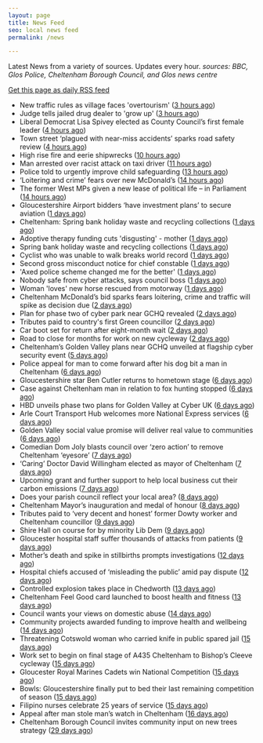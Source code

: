 ```yaml
---
layout: page
title: News Feed
seo: local news feed
permalink: /news

---
```


Latest News from a variety of sources. Updates every hour.
_sources: BBC, Glos Police, Cheltenham Borough Council, and Glos news centre_

[Get this page as daily RSS feed](/daily.rss)

<!-- news_marker starts -->
- New traffic rules as village faces 'overtourism' ([3 hours ago](https://www.bbc.com/news/articles/cvg99j1y39ro))
- Judge tells jailed drug dealer to 'grow up' ([3 hours ago](https://www.bbc.com/news/articles/cp3qqky8gnwo))
- Liberal Democrat Lisa Spivey elected as County Council’s first female leader ([4 hours ago](https://gloucesternewscentre.co.uk/liberal-democrat-lisa-spivey-elected-as-county-councils-first-female-leader/))
- Town street ‘plagued with near-miss accidents’ sparks road safety review ([4 hours ago](https://gloucesternewscentre.co.uk/town-street-plagued-with-near-miss-accidents-sparks-road-safety-review/))
- High rise fire and eerie shipwrecks ([10 hours ago](https://www.bbc.com/news/articles/cre99p0g8vxo))
- Man arrested over racist attack on taxi driver ([11 hours ago](https://www.bbc.com/news/articles/c87jjwnqxz2o))
- Police told to urgently improve child safeguarding ([13 hours ago](https://www.bbc.com/news/articles/clyggrx8njeo))
- ‘Loitering and crime’ fears over new McDonald’s ([14 hours ago](https://www.bbc.com/news/articles/ckg4xerxx67o))
- The former West MPs given a new lease of political life – in Parliament ([14 hours ago](https://www.bbc.com/news/articles/cp8y26vvkyxo))
- Gloucestershire Airport bidders ‘have investment plans’ to secure aviation ([1 days ago](https://gloucesternewscentre.co.uk/gloucestershire-airport-bidders-have-investment-plans-to-secure-aviation/))
- Cheltenham: Spring bank holiday waste and recycling collections ([1 days ago](https://gloucesternewscentre.co.uk/cheltenham-spring-bank-holiday-waste-and-recycling-collections/))
- Adoptive therapy funding cuts 'disgusting' - mother ([1 days ago](https://www.bbc.com/news/articles/c4g2rpypmp9o))
- Spring bank holiday waste and recycling collections ([1 days ago](https://www.cheltenham.gov.uk/news/article/3013/spring_bank_holiday_waste_and_recycling_collections))
- Cyclist who was unable to walk breaks world record ([1 days ago](https://www.bbc.com/news/articles/ce822e66159o))
- Second gross misconduct notice for chief constable ([1 days ago](https://www.bbc.com/news/articles/cy8nnxy83lro))
- 'Axed police scheme changed me for the better' ([1 days ago](https://www.bbc.com/news/articles/cj425087v5po))
- Nobody safe from cyber attacks, says council boss ([1 days ago](https://www.bbc.com/news/articles/cyvm4ljl2l8o))
- Woman 'loves' new horse rescued from motorway ([1 days ago](https://www.bbc.com/news/articles/c4g2r40ye9eo))
- Cheltenham McDonald’s bid sparks fears loitering, crime and traffic will spike as decision due ([2 days ago](https://gloucesternewscentre.co.uk/cheltenham-mcdonalds-bid-sparks-fears-loitering-crime-and-traffic-will-spike-as-decision-due/))
- Plan for phase two of cyber park near GCHQ revealed ([2 days ago](https://www.bbc.com/news/articles/clygqx2jp95o))
- Tributes paid to country's first Green councillor ([2 days ago](https://www.bbc.com/news/articles/cd7gvr0g0qgo))
- Car boot set for return after eight-month wait ([2 days ago](https://www.bbc.com/news/articles/cx2qvp3lp61o))
- Road to close for months for work on new cycleway ([2 days ago](https://www.bbc.com/news/articles/cded9232w5wo))
- Cheltenham’s Golden Valley plans near GCHQ unveiled at flagship cyber security event ([5 days ago](https://gloucesternewscentre.co.uk/cheltenhams-golden-valley-plans-near-gchq-unveiled-at-flagship-cyber-security-event/))
- Police appeal for man to come forward after his dog bit a man in Cheltenham ([6 days ago](https://gloucesternewscentre.co.uk/police-appeal-for-man-to-come-forward-after-his-dog-bit-a-man-in-cheltenham/))
- Gloucestershire star Ben Cutler returns to hometown stage ([6 days ago](https://gloucesternewscentre.co.uk/gloucestershire-star-ben-cutler-returns-to-hometown-stage/))
- Case against Cheltenham man in relation to fox hunting stopped ([6 days ago](https://gloucesternewscentre.co.uk/case-against-cheltenham-man-in-relation-to-fox-hunting-stopped/))
- HBD unveils phase two plans for Golden Valley at Cyber UK ([6 days ago](https://www.cheltenham.gov.uk/news/article/3012/hbd_unveils_phase_two_plans_for_golden_valley_at_cyber_uk))
- Arle Court Transport Hub welcomes more National Express services ([6 days ago](https://gloucesternewscentre.co.uk/arle-court-transport-hub-welcomes-more-national-express-services/))
- Golden Valley social value promise will deliver real value to communities ([6 days ago](https://www.cheltenham.gov.uk/news/article/3011/golden_valley_social_value_promise_will_deliver_real_value_to_communities))
- Comedian Dom Joly blasts council over ‘zero action’ to remove Cheltenham ‘eyesore’ ([7 days ago](https://gloucesternewscentre.co.uk/comedian-dom-joly-blasts-council-over-zero-action-to-remove-cheltenham-eyesore/))
- ‘Caring’ Doctor David Willingham elected as mayor of Cheltenham ([7 days ago](https://gloucesternewscentre.co.uk/caring-doctor-david-willingham-elected-as-mayor-of-cheltenham/))
- Upcoming grant and further support to help local business cut their carbon emissions ([7 days ago](https://www.cheltenham.gov.uk/news/article/3010/upcoming_grant_and_further_support_to_help_local_business_cut_their_carbon_emissions))
- Does your parish council reflect your local area? ([8 days ago](https://www.cheltenham.gov.uk/news/article/3009/does_your_parish_council_reflect_your_local_area))
- Cheltenham Mayor’s inauguration and medal of honour ([8 days ago](https://www.cheltenham.gov.uk/news/article/3008/cheltenham_mayors_inauguration_and_medal_of_honour))
- Tributes paid to ‘very decent and honest’ former Dowty worker and Cheltenham councillor ([9 days ago](https://gloucesternewscentre.co.uk/tributes-paid-to-very-decent-and-honest-former-dowty-worker-and-cheltenham-councillor/))
- Shire Hall on course for by minority Lib Dem ([9 days ago](https://gloucesternewscentre.co.uk/shire-hall-on-course-for-by-minority-lib-dem/))
- Gloucester hospital staff suffer thousands of attacks from patients ([9 days ago](https://gloucesternewscentre.co.uk/gloucester-hospital-staff-suffer-thousands-of-attacks-from-patients/))
- Mother’s death and spike in stillbirths prompts investigations ([12 days ago](https://gloucesternewscentre.co.uk/mothers-death-and-spike-in-stillbirths-prompts-investigations/))
- Hospital chiefs accused of ‘misleading the public’ amid pay dispute ([12 days ago](https://gloucesternewscentre.co.uk/hospital-chiefs-accused-of-misleading-the-public-amid-pay-dispute/))
- Controlled explosion takes place in Chedworth ([13 days ago](https://gloucesternewscentre.co.uk/controlled-explosion-takes-place-in-chedworth/))
- Cheltenham Feel Good card launched to boost health and fitness ([13 days ago](https://www.cheltenham.gov.uk/news/article/3007/cheltenham_feel_good_card_launched_to_boost_health_and_fitness))
- Council wants your views on domestic abuse ([14 days ago](https://gloucesternewscentre.co.uk/council-wants-your-views-on-domestic-abuse/))
- Community projects awarded funding to improve health and wellbeing ([14 days ago](https://www.cheltenham.gov.uk/news/article/3006/community_projects_awarded_funding_to_improve_health_and_wellbeing))
- Threatening Cotswold woman who carried knife in public spared jail ([15 days ago](https://gloucesternewscentre.co.uk/threatening-cotswold-woman-who-carried-knife-in-public-spared-jail/))
- Work set to begin on final stage of A435 Cheltenham to Bishop’s Cleeve cycleway ([15 days ago](https://gloucesternewscentre.co.uk/work-set-to-begin-on-final-stage-of-a435-cheltenham-to-bishops-cleeve-cycleway/))
- Gloucester Royal Marines Cadets win National Competition ([15 days ago](https://gloucesternewscentre.co.uk/gloucester-royal-marines-cadets-win-national-competition/))
- Bowls: Gloucestershire finally put to bed their last remaining competition of season ([15 days ago](https://gloucesternewscentre.co.uk/bowls-gloucestershire-finally-put-to-bed-their-last-remaining-competition-of-season/))
- Filipino nurses celebrate 25 years of service ([15 days ago](https://gloucesternewscentre.co.uk/filipino-nurses-celebrate-25-years-of-service/))
- Appeal after man stole man’s watch in Cheltenham ([16 days ago](https://gloucesternewscentre.co.uk/appeal-after-man-stole-mans-watch-in-cheltenham/))
- Cheltenham Borough Council invites community input on new trees strategy ([29 days ago](https://www.cheltenham.gov.uk/news/article/3005/cheltenham_borough_council_invites_community_input_on_new_trees_strategy))

<!-- news_marker ends -->
